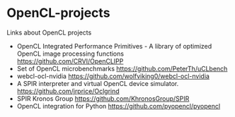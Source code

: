 OpenCL-projects
===============

Links about OpenCL projects 

- OpenCL Integrated Performance Primitives - A library of optimized OpenCL image processing functions
https://github.com/CRVI/OpenCLIPP
- Set of OpenCL microbenchmarks https://github.com/PeterTh/uCLbench
- webcl-ocl-nvidia https://github.com/wolfviking0/webcl-ocl-nvidia
- A SPIR interpreter and virtual OpenCL device simulator. https://github.com/jrprice/Oclgrind
- SPIR  Kronos Group https://github.com/KhronosGroup/SPIR
- OpenCL integration for Python https://github.com/pyopencl/pyopencl
